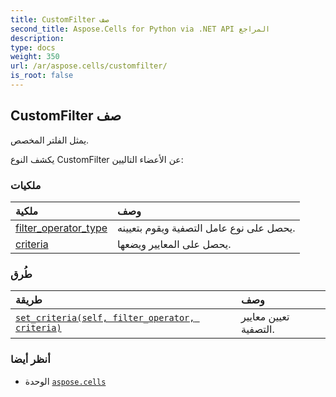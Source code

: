 ```yaml
---
title: CustomFilter صف
second_title: Aspose.Cells for Python via .NET API المراجع
description:
type: docs
weight: 350
url: /ar/aspose.cells/customfilter/
is_root: false
---
```

##  CustomFilter صف
يمثل الفلتر المخصص.



يكشف النوع CustomFilter عن الأعضاء التاليين:

###  ملكيات
| ملكية| وصف|
| :- | :- |
| [filter_operator_type](/cells/python-net/ar/aspose.cells/customfilter/filter_operator_type) | يحصل على نوع عامل التصفية ويقوم بتعيينه.|
| [criteria](/cells/python-net/ar/aspose.cells/customfilter/criteria) | يحصل على المعايير ويضعها.|


###  طُرق
| طريقة| وصف|
| :- | :- |
| [`set_criteria(self, filter_operator, criteria)`](/cells/python-net/ar/aspose.cells/customfilter/set_criteria/#aspose.cells.filteroperatortype-any) | تعيين معايير التصفية.|



###  أنظر أيضا
* الوحدة [`aspose.cells`](..)
